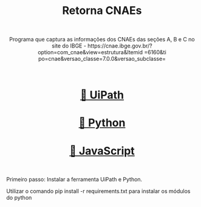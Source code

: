 <h1 align="center">Retorna CNAEs</h1>
<br>
<p align="center">Programa que captura as informações dos CNAEs das seções A, B e C no site do IBGE - https://cnae.ibge.gov.br/?option=com_cnae&view=estrutura&Itemid
=6160&ti po=cnae&versao_classe=7.0.0&versao_subclasse=</p>
<br>
<h1 align="center">
    <a href="https://www.uipath.com/developers/studio-download">🔗 UiPath</a>    
</h1>
<h1 align="center">
    <a href="https://www.python.org/">🔗 Python</a>    
</h1>
<h1 align="center">
    <a href="https://www.javascript.com/">🔗 JavaScript</a>   
</h1>
<br>
<p>Primeiro passo: Instalar a ferramenta UiPath e Python.</p>
<p>Utilizar o comando  pip install -r requirements.txt para instalar os módulos do python</p>

<br>

    
